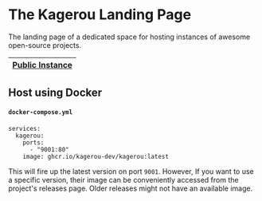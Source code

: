 # The Kagerou Landing Page
The landing page of a dedicated space for hosting instances of awesome open-source projects.


| [Public Instance](https://kagerou.dev/)  |
|-------------------------------------------|

## Host using Docker

#### **`docker-compose.yml`**
```
services:
  kagerou:
    ports:
      - "9001:80"
    image: ghcr.io/kagerou-dev/kagerou:latest
```

This will fire up the latest version on port `9001`.
However, If you want to use a specific version,
their image can be conveniently accessed from the project's releases page.
Older releases might not have an available image.
